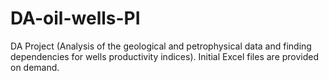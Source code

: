 # DA-oil-wells-PI
DA Project (Analysis of the geological and petrophysical data and finding dependencies for wells productivity indices).
Initial Excel files are provided on demand.
